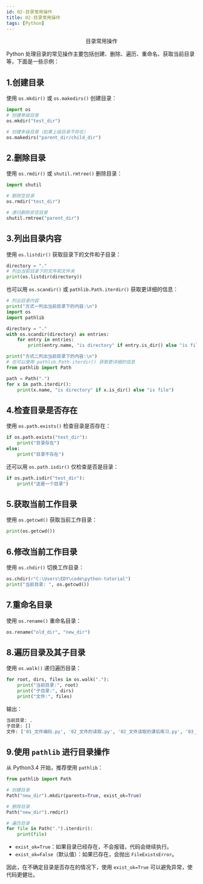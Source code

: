 ```yaml
---
id: 02-目录常用操作
title: 02-目录常用操作
tags: [Python]
---
```


<p style="text-align:center;">目录常用操作</p>

Python 处理目录的常见操作主要包括创建、删除、遍历、重命名、获取当前目录等，下面是一些示例：

## 1.创建目录

使用 `os.mkdir()` 或 `os.makedirs()` 创建目录：

```python
import os
# 创建单级目录
os.mkdir("test_dir")

# 创建多级目录（如果上级目录不存在）
os.makedirs("parent_dir/child_dir")
```

## 2.删除目录

使用 `os.rmdir()` 或 `shutil.rmtree()` 删除目录：

```python
import shutil

# 删除空目录
os.rmdir("test_dir")

# 递归删除非空目录
shutil.rmtree("parent_dir")
```

## 3.列出目录内容

使用 `os.listdir()` 获取目录下的文件和子目录：

```python
directory = "."
# 列出当前目录下的文件和文件夹
print(os.listdir(directory))
```

也可以用 `os.scandir()` 或 `pathlib.Path.iterdir()` 获取更详细的信息：

```python
# 列出目录内容
print("方式一列出当前目录下的内容:\n")
import os
import pathlib

directory = "."
with os.scandir(directory) as entries:
    for entry in entries:
        print(entry.name, "is directory" if entry.is_dir() else "is file")

print("方式二列出当前目录下的内容:\n")
# 也可以使用 pathlib.Path.iterdir() 获取更详细的信息
from pathlib import Path

path = Path(".")
for x in path.iterdir():
    print(x.name, "is directory" if x.is_dir() else "is file")
```

## 4.检查目录是否存在

使用 `os.path.exists()` 检查目录是否存在：

```python
if os.path.exists("test_dir"):
    print("目录存在")
else:
    print("目录不存在")
```

还可以用 `os.path.isdir()` 仅检查是否是目录：

```python
if os.path.isdir("test_dir"):
    print("这是一个目录")
```

## 5.获取当前工作目录

使用 `os.getcwd()` 获取当前工作目录：

```python
print(os.getcwd())
```

## 6.修改当前工作目录

使用 `os.chdir()` 切换工作目录：

```python
os.chdir(r"C:\Users\EDY\code\python-tutorial")
print("当前目录: ", os.getcwd())
```

## 7.重命名目录

使用 `os.rename()` 重命名目录：

```python
os.rename("old_dir", "new_dir")
```

## 8.遍历目录及其子目录

使用 `os.walk()` 递归遍历目录：

```python
for root, dirs, files in os.walk("."):
    print("当前目录:", root)
    print("子目录:", dirs)
    print("文件:", files)
```

输出：

```bash
当前目录: .
子目录: []
文件: ['01_文件编码.py', '02_文件的读取.py', '02_文件读取的课后练习.py', '03_文件写入.py', '04_文件操作综合案例.py', '05_目录常用操作.py', 'bill.txt', 'word.txt', 'word.txt.bak', '__init__.py']
```

## 9.使用 `pathlib` 进行目录操作

从 Python3.4 开始，推荐使用 `pathlib`：

```python
from pathlib import Path

# 创建目录
Path("new_dir").mkdir(parents=True, exist_ok=True)

# 删除目录
Path("new_dir").rmdir()

# 遍历目录
for file in Path(".").iterdir():
    print(file)
```

* `exist_ok=True`：如果目录已经存在，不会报错，代码会继续执行。
* `exist_ok=False`（默认值）：如果已存在，会抛出 `FileExistsError`。

因此，在不确定目录是否存在的情况下，使用 `exist_ok=True` 可以避免异常，使代码更健壮。